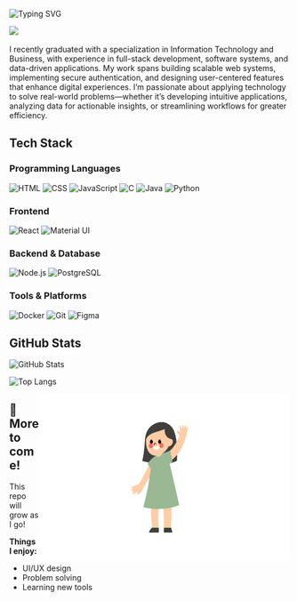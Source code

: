 ![Typing SVG](https://readme-typing-svg.demolab.com?font=Fira+Code&pause=1000&color=FFFFFF&width=500&height=40&lines=Hi👋+I'm+Ashley!!!This+is+my+Github+Page!!)

<img height="450" src="welcome.gif">

I recently graduated with a specialization in Information Technology and Business, with experience in full-stack development, software systems, and data-driven applications. My work spans building scalable web systems, implementing secure authentication, and designing user-centered features that enhance digital experiences. I’m passionate about applying technology to solve real-world problems—whether it’s developing intuitive applications, analyzing data for actionable insights, or streamlining workflows for greater efficiency.

## Tech Stack

### Programming Languages
![HTML](https://img.shields.io/badge/HTML-E34F26?style=for-the-badge&logo=html5&logoColor=white)
![CSS](https://img.shields.io/badge/CSS-1572B6?style=for-the-badge&logo=css3&logoColor=white)
![JavaScript](https://img.shields.io/badge/JavaScript-F7DF1E?style=for-the-badge&logo=javascript&logoColor=black)
![C](https://img.shields.io/badge/C-00599C?style=for-the-badge&logo=c&logoColor=white)
![Java](https://img.shields.io/badge/Java-007396?style=for-the-badge&logo=java&logoColor=white)
![Python](https://img.shields.io/badge/Python-3776AB?style=for-the-badge&logo=python&logoColor=white)

### Frontend
![React](https://img.shields.io/badge/React-61DAFB?style=for-the-badge&logo=react&logoColor=black)
![Material UI](https://img.shields.io/badge/Material--UI-007FFF?style=for-the-badge&logo=mui&logoColor=white)

### Backend & Database
![Node.js](https://img.shields.io/badge/Node.js-339933?style=for-the-badge&logo=node.js&logoColor=white)
![PostgreSQL](https://img.shields.io/badge/PostgreSQL-336791?style=for-the-badge&logo=postgresql&logoColor=white)

### Tools & Platforms
![Docker](https://img.shields.io/badge/Docker-2496ED?style=for-the-badge&logo=docker&logoColor=white)
![Git](https://img.shields.io/badge/Git-F05032?style=for-the-badge&logo=git&logoColor=white)
![Figma](https://img.shields.io/badge/Figma-FC8EAC?style=for-the-badge&logo=figma&logoColor=white)

## GitHub Stats

![GitHub Stats](https://github-readme-stats.vercel.app/api?username=Ashleylinn&show_icons=true&theme=rose)

![Top Langs](https://github-readme-stats.vercel.app/api/top-langs/?username=Ashleylinn&layout=compact&theme=rose)


<img  align="right" width="450" height="300" src="image.jpg" alt="Ashley Lin avatar">

## 📌 More to come!   

This repo will grow as I go!

**Things I enjoy:**  
- UI/UX design  
- Problem solving  
- Learning new tools  

